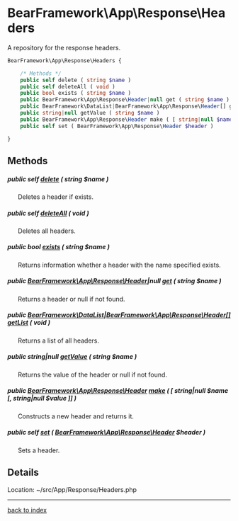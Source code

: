 # BearFramework\App\Response\Headers

A repository for the response headers.

```php
BearFramework\App\Response\Headers {

	/* Methods */
	public self delete ( string $name )
	public self deleteAll ( void )
	public bool exists ( string $name )
	public BearFramework\App\Response\Header|null get ( string $name )
	public BearFramework\DataList|BearFramework\App\Response\Header[] getList ( void )
	public string|null getValue ( string $name )
	public BearFramework\App\Response\Header make ( [ string|null $name [, string|null $value ]] )
	public self set ( BearFramework\App\Response\Header $header )

}
```

## Methods

##### public self [delete](bearframework.app.response.headers.delete.method.md) ( string $name )

&nbsp;&nbsp;&nbsp;&nbsp;&nbsp;&nbsp;Deletes a header if exists.

##### public self [deleteAll](bearframework.app.response.headers.deleteall.method.md) ( void )

&nbsp;&nbsp;&nbsp;&nbsp;&nbsp;&nbsp;Deletes all headers.

##### public bool [exists](bearframework.app.response.headers.exists.method.md) ( string $name )

&nbsp;&nbsp;&nbsp;&nbsp;&nbsp;&nbsp;Returns information whether a header with the name specified exists.

##### public [BearFramework\App\Response\Header](bearframework.app.response.header.class.md)|null [get](bearframework.app.response.headers.get.method.md) ( string $name )

&nbsp;&nbsp;&nbsp;&nbsp;&nbsp;&nbsp;Returns a header or null if not found.

##### public [BearFramework\DataList](bearframework.datalist.class.md)|[BearFramework\App\Response\Header[]](bearframework.app.response.header.class.md) [getList](bearframework.app.response.headers.getlist.method.md) ( void )

&nbsp;&nbsp;&nbsp;&nbsp;&nbsp;&nbsp;Returns a list of all headers.

##### public string|null [getValue](bearframework.app.response.headers.getvalue.method.md) ( string $name )

&nbsp;&nbsp;&nbsp;&nbsp;&nbsp;&nbsp;Returns the value of the header or null if not found.

##### public [BearFramework\App\Response\Header](bearframework.app.response.header.class.md) [make](bearframework.app.response.headers.make.method.md) ( [ string|null $name [, string|null $value ]] )

&nbsp;&nbsp;&nbsp;&nbsp;&nbsp;&nbsp;Constructs a new header and returns it.

##### public self [set](bearframework.app.response.headers.set.method.md) ( [BearFramework\App\Response\Header](bearframework.app.response.header.class.md) $header )

&nbsp;&nbsp;&nbsp;&nbsp;&nbsp;&nbsp;Sets a header.

## Details

Location: ~/src/App/Response/Headers.php

---

[back to index](index.md)

